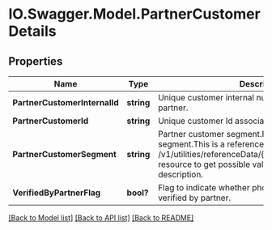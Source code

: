 # IO.Swagger.Model.PartnerCustomerDetails
## Properties

Name | Type | Description | Notes
------------ | ------------- | ------------- | -------------
**PartnerCustomerInternalId** | **string** | Unique customer internal number associated with the partner. | [optional] 
**PartnerCustomerId** | **string** | Unique customer Id associated with the partner | [optional] 
**PartnerCustomerSegment** | **string** | Partner customer segment.Partner customer segment.This is a reference data field. Please use /v1/utilities/referenceData/{partnerCustomerSegment} resource to get possible value of this field with description.  | [optional] 
**VerifiedByPartnerFlag** | **bool?** | Flag to indicate whether phone and address are verified by partner. | [optional] 

[[Back to Model list]](../README.md#documentation-for-models) [[Back to API list]](../README.md#documentation-for-api-endpoints) [[Back to README]](../README.md)

